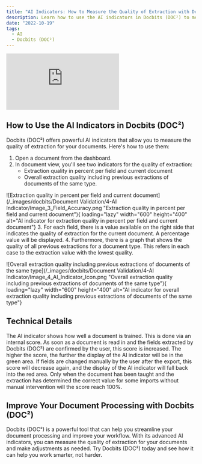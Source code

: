 ```yaml
---
title: "AI Indicators: How to Measure the Quality of Extraction with Docbits (DOC²)"
description: Learn how to use the AI indicators in Docbits (DOC²) to measure the quality of extraction for your documents. Improve your document processing with this powerful tool.
date: "2022-10-19"
tags:
  - AI
  - Docbits (DOC²)
---
```


<div class='video-container'>
  <iframe src="https://www.youtube.com/embed/your-video-id" frameborder="0" allowfullscreen></iframe>
</div>

## How to Use the AI Indicators in Docbits (DOC²)

Docbits (DOC²) offers powerful AI indicators that allow you to measure the quality of extraction for your documents. Here's how to use them:

1. Open a document from the dashboard.
2. In document view, you'll see two indicators for the quality of extraction:
   - Extraction quality in percent per field and current document
   - Overall extraction quality including previous extractions of documents of the same type.
   
![Extraction quality in percent per field and current document](/_images/docbits/Document Validation/4-AI Indicator/Image_3_Field_Accuracy.png "Extraction quality in percent per field and current document"){ loading="lazy" width="600" height="400" alt="AI indicator for extraction quality in percent per field and current document"}
3. For each field, there is a value available on the right side that indicates the quality of extraction for the current document. A percentage value will be displayed.
4. Furthermore, there is a graph that shows the quality of all previous extractions for a document type. This refers in each case to the extraction value with the lowest quality.

![Overall extraction quality including previous extractions of documents of the same type](/_images/docbits/Document Validation/4-AI Indicator/Image_4_AI_Indicator_Icon.png "Overall extraction quality including previous extractions of documents of the same type"){ loading="lazy" width="600" height="400" alt="AI indicator for overall extraction quality including previous extractions of documents of the same type"}

## Technical Details

The AI indicator shows how well a document is trained. This is done via an internal score. As soon as a document is read in and the fields extracted by Docbits (DOC²) are confirmed by the user, this score is increased. The higher the score, the further the display of the AI indicator will be in the green area. If fields are changed manually by the user after the export, this score will decrease again, and the display of the AI indicator will fall back into the red area. Only when the document has been taught and the extraction has determined the correct value for some imports without manual intervention will the score reach 100%.

## Improve Your Document Processing with Docbits (DOC²)

Docbits (DOC²) is a powerful tool that can help you streamline your document processing and improve your workflow. With its advanced AI indicators, you can measure the quality of extraction for your documents and make adjustments as needed. Try Docbits (DOC²) today and see how it can help you work smarter, not harder. 
